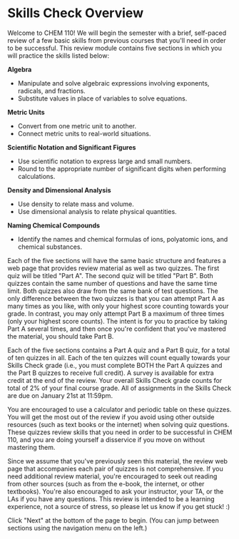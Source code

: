 # Skills Check Overview
Welcome to CHEM 110! We will begin the semester with a brief, self-paced review of a few basic skills from previous courses that you'll need in order to be successful. This review module contains five sections in which you will practice the skills listed below:

**Algebra**

* Manipulate and solve algebraic expressions involving exponents, radicals, and fractions.
* Substitute values in place of variables to solve equations.

**Metric Units**

* Convert from one metric unit to another.
* Connect metric units to real-world situations.

**Scientific Notation and Significant Figures**

* Use scientific notation to express large and small numbers.
* Round to the appropriate number of significant digits when performing calculations.

**Density and Dimensional Analysis**

* Use density to relate mass and volume.
* Use dimensional analysis to relate physical quantities.

**Naming Chemical Compounds**

* Identify the names and chemical formulas of ions, polyatomic ions, and chemical substances.

Each of the five sections will have the same basic structure and features a web page that provides review material as well as two quizzes. The first quiz will be titled "Part A". The second quiz will be titled "Part B". Both quizzes contain the same number of questions and have the same time limit. Both quizzes also draw from the same bank of test questions. The only difference between the two quizzes is that you can attempt Part A as many times as you like, with only your highest score counting towards your grade. In contrast, you may only attempt Part B a maximum of three times (only your highest score counts). The intent is for you to practice by taking Part A several times, and then once you're confident that you've mastered the material, you should take Part B. 

Each of the five sections contains a Part A quiz and a Part B quiz, for a total of ten quizzes in all. Each of the ten quizzes will count equally towards your Skills Check grade (i.e., you must complete BOTH the Part A quizzes and the Part B quizzes to receive full credit). A survey is available for extra credit at the end of the review. Your overall Skills Check grade counts for total of 2% of your final course grade. All of assignments in the Skills Check are due on January 21st at 11:59pm.

You are encouraged to use a calculator and periodic table on these quizzes. You will get the most out of the review if you avoid using other outside resources (such as text books or the internet) when solving quiz questions. These quizzes review skills that you need in order to be successful in CHEM 110, and you are doing yourself a disservice if you move on without mastering them.

Since we assume that you've previously seen this material, the review web page that accompanies each pair of quizzes is not comprehensive. If you need additional review material, you're encouraged to seek out reading from other sources (such as from the e-book, the internet, or other textbooks). You're also encouraged to ask your instructor, your TA, or the LAs if you have any questions. This review is intended to be a learning experience, not a source of stress, so please let us know if you get stuck! :)

Click "Next" at the bottom of the page to begin. (You can jump between sections using the navigation menu on the left.)